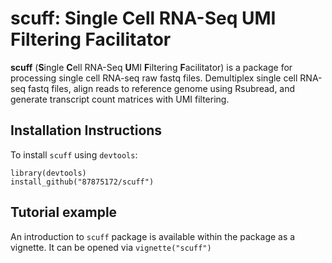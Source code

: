 # scuff: Single Cell RNA-Seq UMI Filtering Facilitator

**scuff** (**S**ingle **C**ell RNA-Seq **U**MI **F**iltering **F**acilitator) is a package for processing single cell RNA-seq raw fastq files. Demultiplex single cell RNA-seq fastq files, align reads to reference genome using Rsubread, and generate transcript count matrices with UMI filtering.

## Installation Instructions

To install `scuff` using `devtools`:
```
library(devtools)
install_github("87875172/scuff")
```

## Tutorial example

An introduction to `scuff` package is available within the package as a vignette. It can be opened via `vignette("scuff")`
